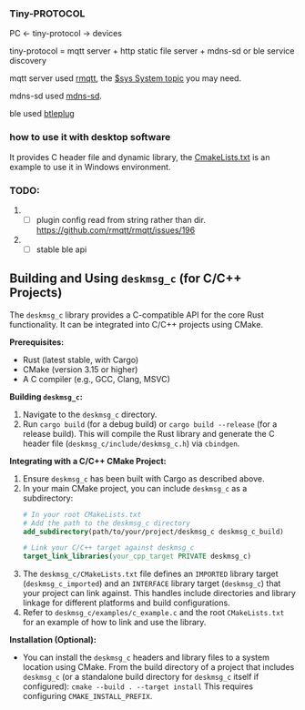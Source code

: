 ### Tiny-PROTOCOL

PC <- tiny-protocol -> devices

tiny-protocol = mqtt server + http static file server + mdns-sd or ble service discovery

mqtt server used [rmqtt](https://github.com/rmqtt/rmqtt), the [$sys System topic](https://github.com/rmqtt/rmqtt/blob/master/docs/en_US/sys-topic.md) you may need.

mdns-sd used [mdns-sd](https://github.com/keepsimple1/mdns-sd).

ble used [btleplug](https://github.com/deviceplug/btleplug)

### how to use it with desktop software

It provides C header file and dynamic library, the [CmakeLists.txt](./CMakeLists.txt) is an example to use it in Windows environment.


### TODO:
1. -[ ] plugin config read from string rather than dir. https://github.com/rmqtt/rmqtt/issues/196
2. -[ ] stable ble api

## Building and Using `deskmsg_c` (for C/C++ Projects)

The `deskmsg_c` library provides a C-compatible API for the core Rust functionality. It can be integrated into C/C++ projects using CMake.

**Prerequisites:**
*   Rust (latest stable, with Cargo)
*   CMake (version 3.15 or higher)
*   A C compiler (e.g., GCC, Clang, MSVC)

**Building `deskmsg_c`:**
1.  Navigate to the `deskmsg_c` directory.
2.  Run `cargo build` (for a debug build) or `cargo build --release` (for a release build).
    This will compile the Rust library and generate the C header file (`deskmsg_c/include/deskmsg_c.h`) via `cbindgen`.

**Integrating with a C/C++ CMake Project:**
1.  Ensure `deskmsg_c` has been built with Cargo as described above.
2.  In your main CMake project, you can include `deskmsg_c` as a subdirectory:
    ```cmake
    # In your root CMakeLists.txt
    # Add the path to the deskmsg_c directory
    add_subdirectory(path/to/your/project/deskmsg_c deskmsg_c_build)
    
    # Link your C/C++ target against deskmsg_c
    target_link_libraries(your_cpp_target PRIVATE deskmsg_c)
    ```
3.  The `deskmsg_c/CMakeLists.txt` file defines an `IMPORTED` library target (`deskmsg_c_imported`) and an `INTERFACE` library target (`deskmsg_c`) that your project can link against. This handles include directories and library linkage for different platforms and build configurations.
4.  Refer to `deskmsg_c/examples/c_example.c` and the root `CMakeLists.txt` for an example of how to link and use the library.

**Installation (Optional):**
*   You can install the `deskmsg_c` headers and library files to a system location using CMake. From the build directory of a project that includes `deskmsg_c` (or a standalone build directory for `deskmsg_c` itself if configured): 
    `cmake --build . --target install`
    This requires configuring `CMAKE_INSTALL_PREFIX`.
